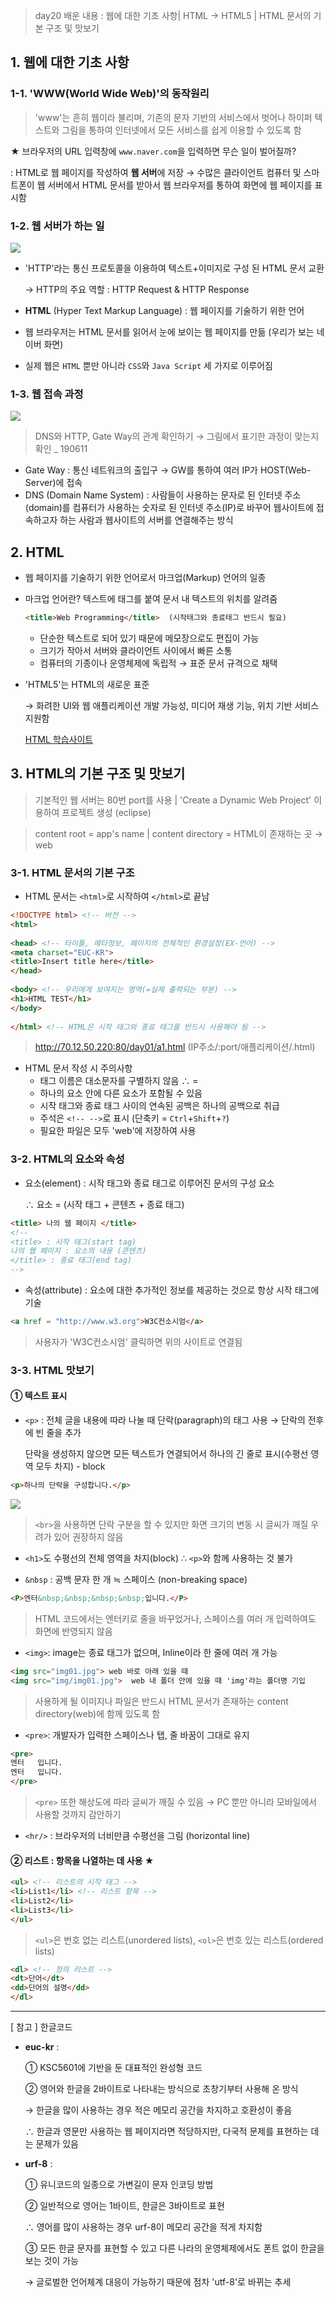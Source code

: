> day20 배운 내용 : 웹에 대한 기초 사항| HTML → HTML5 | HTML 문서의 기본 구조 및 맛보기

## 1. 웹에 대한 기초 사항

###  1-1. 'WWW(World Wide Web)'의 동작원리

> 'www'는 흔히 웹이라 불리며, 기존의 문자 기반의 서비스에서 벗어나 하이퍼 텍스트와 그림을 통하여 인터넷에서 모든 서비스를 쉽게 이용할 수 있도록 함 

★ 브라우저의 URL 입력창에 `www.naver.com`을 입력하면 무슨 일이 벌어질까?

: HTML로 웹 페이지를 작성하여 **웹 서버**에 저장 → 수많은 클라이언트 컴퓨터 및 스마트폰이 웹 서버에서 HTML 문서를 받아서 웹 브라우저를 통하여 화면에 웹 페이지를 표시함

### 1-2. 웹 서버가 하는 일

![](../Image/Reference/Web-server.jpg)

- 'HTTP'라는 통신 프로토콜을 이용하여 텍스트+이미지로 구성 된 HTML 문서 교환

  → HTTP의 주요 역할 :  HTTP Request & HTTP Response

- **HTML** (Hyper Text Markup Language) : 웹 페이지를 기술하기 위한 언어

- 웹 브라우저는 HTML 문서를 읽어서 눈에 보이는 웹 페이지를 만듦 (우리가 보는 네이버 화면)

- 실제 웹은 `HTML` 뿐만 아니라 `CSS`와 `Java Script` 세 가지로 이루어짐

### 1-3. 웹 접속 과정

![](../Image/Reference/Web-access.jpg)

> DNS와 HTTP, Gate Way의 관계 확인하기 → 그림에서 표기한 과정이 맞는지 확인 _ 190611

- Gate Way : 통신 네트워크의 출입구 → GW를 통하여 여러 IP가 HOST(Web-Server)에 접속
- DNS (Domain Name System) : 사람들이 사용하는 문자로 된 인터넷 주소(domain)를 컴퓨터가 사용하는 숫자로 된 인터넷 주소(IP)로 바꾸어 웹사이트에 접속하고자 하는 사람과 웹사이트의 서버를 연결해주는 방식

## 2. HTML

- 웹 페이지를 기술하기 위한 언어로서 마크업(Markup) 언어의 일종

- 마크업 언어란? 텍스트에 태그를 붙여 문서 내 텍스트의 위치를 알려줌

  ```html
  <title>Web Programming</title>  (시작태그와 종료태그 반드시 필요)
  ```

  - 단순한 텍스트로 되어 있기 때문에 메모장으로도 편집이 가능
  - 크기가 작아서 서버와 클라이언트 사이에서 빠른 소통
  - 컴퓨터의 기종이나 운영체제에 독립적 → 표준 문서 규격으로 채택

- 'HTML5'는 HTML의 새로운 표준 

  → 화려한 UI와 웹 애플리케이션 개발 가능성, 미디어 재생 기능, 위치 기반 서비스 지원함

  [HTML 학습사이트](https://www.w3schools.com/)

## 3. HTML의 기본 구조 및 맛보기

> 기본적인 웹 서버는 80번 port를 사용 | 'Create a Dynamic Web Project' 이용하여 프로젝트 생성 (eclipse)

> content root = app's name | content directory = HTML이 존재하는 곳 → web

### 3-1. HTML 문서의 기본 구조

- HTML 문서는 `<html>`로 시작하여 `</html>`로 끝남 

```html
<!DOCTYPE html> <!-- 버전 -->
<html>
    
<head> <!-- 타이틀, 메타정보, 페이지의 전체적인 환경설정(EX-언어) -->
<meta charset="EUC-KR">
<title>Insert title here</title>
</head>
    
<body> <!-- 우리에게 보여지는 영역(=실제 출력되는 부분) -->
<h1>HTML TEST</h1>
</body>
    
</html> <!-- HTML은 시작 태그와 종료 태그를 반드시 사용해야 됨 -->
```

> http://70.12.50.220:80/day01/a1.html (IP주소/:port/애플리케이션/.html)

- HTML 문서 작성 시 주의사항
  - 태그 이름은 대소문자를 구별하지 않음 ∴ <head> = <HEAD>
  - 하나의 요소 안에 다른 요소가 포함될 수 있음
  - 시작 태그와 종료 태그 사이의 연속된 공백은 하나의 공백으로 취급
  - 주석은 `<!-- -->`로 표시 (단축키 = `Ctrl`+`Shift`+`?`)
  - 필요한 파일은 모두 'web'에 저장하여 사용

### 3-2. HTML의 요소와 속성

- 요소(element) : 시작 태그와 종료 태그로 이루어진 문서의 구성 요소

  ∴ 요소 = (시작 태그 + 콘텐츠 + 종료 태그) 

```html
<title> 나의 웹 페이지 </title>
<!--
<title> : 시작 태그(start tag)
나의 웹 페이지 : 요소의 내용 (콘텐츠)
</title> : 종료 태그(end tag)
-->
```

- 속성(attribute) : 요소에 대한 추가적인 정보를 제공하는 것으로 항상 시작 태그에 기술 

```html
<a href = "http://www.w3.org">W3C컨소시엄</a> 
```

> 사용자가 'W3C컨소시엄' 클릭하면 위의 사이트로 연결됨 

### 3-3. HTML 맛보기

#### ① 텍스트 표시

- `<p>` : 전체 글을 내용에 따라 나눌 때 단락(paragraph)의 태그 사용 → 단락의 전후에 빈 줄을 추가

  단락을 생성하지 않으면 모든 텍스트가 연결되어서 하나의 긴 줄로 표시(수평선 영역 모두 차지) - block

```html
<p>하나의 단락을 구성합니다.</p>
```

![](../Image/Result/Web/paragraph.JPG)

> `<br>`을 사용하면 단락 구분을 할 수 있지만 화면 크기의 변동 시 글씨가 깨질 우려가 있어 권장하지 않음

- `<h1>`도 수평선의 전체 영역을 차지(block) ∴ `<p>`와 함께 사용하는 것 불가

- `&nbsp` : 공백 문자 한 개 ≒ 스페이스 (non-breaking space)

```html
<P>엔터&nbsp;&nbsp;&nbsp;&nbsp;입니다.</P>
```

> HTML 코드에서는 엔터키로 줄을 바꾸었거나, 스페이스를 여러 개 입력하여도 화면에 반영되지 않음

- `<img>`: image는 종료 태그가 없으며, Inline이라 한 줄에 여러 개 가능

```html
<img src="img01.jpg"> web 바로 아래 있을 때
<img src="img/img01.jpg">  web 내 폴더 안에 있을 때 'img'라는 폴더명 기입
```

> 사용하게 될 이미지나 파일은 반드시 HTML 문서가 존재하는 content directory(web)에 함께 있도록 함

- `<pre>`: 개발자가 입력한 스페이스나 탭, 줄 바꿈이 그대로 유지

```html
<pre>
엔터   입니다.
엔터   입니다.
</pre> 
```

> `<pre>` 또한 해상도에 따라 글씨가 깨질 수 있음 → PC 뿐만 아니라 모바일에서 사용할 것까지 감안하기

- `<hr/>` : 브라우저의 너비만큼 수평선을 그림 (horizontal line)

#### ② 리스트 : 항목을 나열하는 데 사용 ★

```html
<ul> <!-- 리스트의 시작 태그 -->
<li>List1</li> <!-- 리스트 항목 -->
<li>List2</li>
<li>List3</li> 
</ul> 
```

> `<ul>`은 번호 없는 리스트(unordered lists), `<ol>`은 번호 있는 리스트(ordered lists)

```html
<dl> <!-- 정의 리스트 -->
<dt>단어</dt> 
<dd>단어의 설명</dd>
</dl> 
```

-----------------------------------------------------------------------------------------------------------------------------------------------------------

[ 참고 ] 한글코드

- **euc-kr** : 

  ① KSC5601에 기반을 둔 대표적인 완성형 코드

  ② 영어와 한글을 2바이트로 나타내는 방식으로 초창기부터 사용해 온 방식 

  → 한글을 많이 사용하는 경우 적은 메모리 공간을 차지하고 호환성이 좋음 

  ∴ 한글과 영문만 사용하는 웹 페이지라면 적당하지만, 다국적 문제를 표현하는 데는 문제가 있음

- **urf-8** : 

  ① 유니코드의 일종으로 가변길이 문자 인코딩 방법 

  ② 일반적으로 영어는 1바이트, 한글은 3바이트로 표현 

  ∴ 영어를 많이 사용하는 경우 urf-8이 메모리 공간을 적게 차지함

  ③ 모든 한글 문자를 표현할 수 있고 다른 나라의 운영체제에서도 폰트 없이 한글을 보는 것이 가능

  → 글로벌한 언어체계 대응이 가능하기 때문에 점차 'utf-8'로 바뀌는 추세
